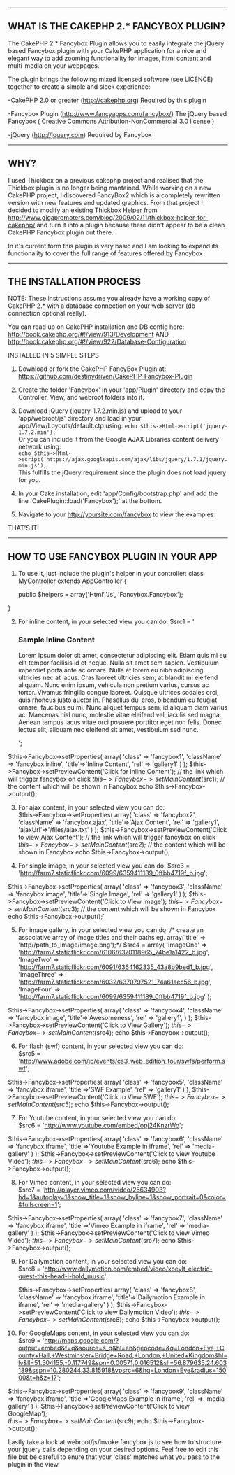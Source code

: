 -----------------------------------------
WHAT IS THE CAKEPHP 2.* FANCYBOX PLUGIN?
-----------------------------------------

The CakePHP 2.* Fancybox Plugin allows you to easily integrate
the jQuery based Fancybox plugin with your CakePHP 
application for a nice and elegant way to add zooming functionality
for images, html content and multi-media on your webpages.

The plugin brings the following mixed licensed software (see
LICENCE) together to create a simple and sleek experience:

-CakePHP 2.0 or greater (http://cakephp.org)
 Required by this plugin

-Fancybox Plugin (http://www.fancyapps.com/fancybox/)
 The jQuery based Fancybox ( Creative Commons Attribution-NonCommercial 3.0 license )

-jQuery (http://jquery.com)
 Required by Fancybox


----
WHY?
----

I used Thickbox on a previous cakephp project and realised that the 
Thickbox plugin is no longer being mantained. While working on a new
CakePHP project, I discovered FancyBox2 which is a completely
rewritten version with new features and updated graphics.
From that project I decided to modify an existing Thickbox Helper
from http://www.gigapromoters.com/blog/2009/02/11/thickbox-helper-for-cakephp/
and turn it into a plugin because there didn't appear to be a clean CakePHP
Fancybox plugin out there.

In it's current form this plugin is very basic and I am looking to expand its
functionality to cover the full range of features offered by Fancybox


-------------------------
THE INSTALLATION PROCESS
-------------------------

NOTE: These instructions assume you already have a working copy
of CakePHP 2.* with a database connection on your web server (db connection optional really).

You can read up on CakePHP installation and DB config here:
http://book.cakephp.org/#!/view/913/Development AND
http://book.cakephp.org/#!/view/922/Database-Configuration


INSTALLED IN 5 SIMPLE STEPS

1. Download or fork the CakePHP FancyBox Plugin at:
   https://github.com/destinydriven/CakePHP-Fancybox-Plugin

2. Create the folder 'Fancybox' in your 'app/Plugin' directory 
   and copy the Controller, View, and webroot folders into it.

3. Download jQuery (jquery-1.7.2.min.js) and upload to your 'app/webroot/js' directory 
   and load in your app/View/Loyouts/default.ctp using:
   `echo $this->Html->script('jquery-1.7.2.min');`   
   Or you can include it from the Google AJAX Libraries content delivery network using:   
   `echo $this->Html->script('https://ajax.googleapis.com/ajax/libs/jquery/1.7.1/jquery.min.js');`   
   This fulfills the jQuery requirement since the plugin does not load jquery for you.
   
4. In your Cake installation, edit 'app/Config/bootstrap.php' and add the line 'CakePlugin::load('Fancybox');' 
   at the bottom.

5. Navigate to your http://yoursite.com/fancybox to view the examples


THAT'S IT!

---------------------------------------
HOW TO USE FANCYBOX PLUGIN IN YOUR APP
---------------------------------------

1. To use it, just include the plugin's helper in your controller:
 class MyController extends AppController {

	public $helpers = array('Html','Js', 'Fancybox.Fancybox');
	
 }
 

2. For inline content, in your selected view you can do:
  $src1 = '<h3>Sample Inline Content</h3>
		<p>
			Lorem ipsum dolor sit amet, consectetur adipiscing elit. Etiam quis mi eu elit tempor
			facilisis id et neque. Nulla sit amet sem sapien. Vestibulum imperdiet porta ante ac ornare.
			Nulla et lorem eu nibh adipiscing ultricies nec at lacus. Cras laoreet ultricies sem, at
			blandit mi eleifend aliquam. Nunc enim ipsum, vehicula non pretium varius, cursus ac tortor.
			Vivamus fringilla congue laoreet. Quisque ultrices sodales orci, quis rhoncus justo auctor
			in. Phasellus dui eros, bibendum eu feugiat ornare, faucibus eu mi. Nunc aliquet tempus 
			sem, id aliquam diam varius ac. Maecenas nisl nunc, molestie vitae eleifend vel, iaculis 
			sed magna. Aenean tempus lacus vitae orci posuere porttitor eget non felis. Donec lectus 
			elit, aliquam nec eleifend sit amet, vestibulum sed nunc.
		</p>';
  
  $this->Fancybox->setProperties( array( 
  			  		 'class' => 'fancybox1',
  			  		 'className' => 'fancybox.inline',
  			  		 'title'=>'Inline Content',
  			  		 'rel' => 'gallery1'
  				       )
				);
  $this->Fancybox->setPreviewContent('Click for Inline Content'); // the link which will trigger fancybox on click
  $this->Fancybox->setMainContent($src1); // the content which will be shown in Fancybox
  echo $this->Fancybox->output();
  
		  
3. For ajax content, in your selected view you can do:	  
   $this->Fancybox->setProperties( array( 
  			  		 'class' => 'fancybox2',
  			  		 'className' => 'fancybox.ajax',
  			  		 'title'=>'Ajax Content',
  			  		 'rel' => 'gallery1', 
  				         'ajaxUrl'=>'/files/ajax.txt'
  				       )
				);
  $this->Fancybox->setPreviewContent('Click to view Ajax Content'); // the link which will trigger fancybox on click
  $this->Fancybox->setMainContent($src2); // the content which will be shown in Fancybox
  echo $this->Fancybox->output();
		  
4. For single image, in your selected view you can do:
  $src3 = 'http://farm7.staticflickr.com/6099/6359411189_0ffbb4719f_b.jpg';
  		  
  $this->Fancybox->setProperties( array( 
  			  		 'class' => 'fancybox3',
  			  		 'className' => 'fancybox.image',
  			  		 'title'=>'Single Image',
  			  		 'rel' => 'gallery1'
  				       )
				);
  $this->Fancybox->setPreviewContent('Click to View Image'); 
  $this->Fancybox->setMainContent($src3); // the content which will be shown in Fancybox
  echo $this->Fancybox->output();`	

5. For image gallery, in your selected view you can do: 
  /* create an associative array of image titles and their paths eg. array('title' => 'http//path_to_image/image.png');*/
 $src4 = array(
	   	'ImageOne'   => 'http://farm7.staticflickr.com/6106/6370118965_74be1a1422_b.jpg',
		'ImageTwo'   => 'http://farm7.staticflickr.com/6091/6364162335_43a8b9bed1_b.jpg',
		'ImageThree' => 'http://farm7.staticflickr.com/6032/6370797521_74a61aec56_b.jpg',
		'ImageFour'  => 'http://farm7.staticflickr.com/6099/6359411189_0ffbb4719f_b.jpg'
	      ); 
  		  
  $this->Fancybox->setProperties( array( 
  			  		 'class' => 'fancybox4',
  			  		 'className' => 'fancybox.image',
  			  		 'title'=>'Awesomeness',
  			  		 'rel' => 'gallery1', 
  				       )
				);
  $this->Fancybox->setPreviewContent('Click to View Gallery'); 
  $this->Fancybox->setMainContent($src4); 
  echo $this->Fancybox->output();

		  
6. For flash (swf) content, in your selected view you can do:   
  $src5 = 'http://www.adobe.com/jp/events/cs3_web_edition_tour/swfs/perform.swf';
 
  $this->Fancybox->setProperties( array( 
  			  		 'class' => 'fancybox5',
  			  		 'className' => 'fancybox.iframe',
  			  		 'title'=>'SWF Example',
  			  		 'rel' => 'gallery1'
  			       		)
			         );
  $this->Fancybox->setPreviewContent('Click to View SWF'); 
  $this->Fancybox->setMainContent($src5); 
  echo $this->Fancybox->output();
  

7. For Youtube content, in your selected view you can do:  
  $src6 = 'http://www.youtube.com/embed/opj24KnzrWo';
 
  $this->Fancybox->setProperties( array( 
  			  		 'class' => 'fancybox6',
  			  		 'className' => 'fancybox.iframe',
  			  		 'title'=>'Youtube Example in iframe',
  			  		 'rel' => 'media-gallery'
  				       )
				);
  $this->Fancybox->setPreviewContent('Click to view Youtube Video'); 
  $this->Fancybox->setMainContent($src6); 
  echo $this->Fancybox->output();
  

8. For Vimeo content, in your selected view you can do:  
  $src7 = 'http://player.vimeo.com/video/25634903?hd=1&autoplay=1&show_title=1&show_byline=1&show_portrait=0&color=&fullscreen=1';
 
  $this->Fancybox->setProperties( array( 
  			  		 'class' => 'fancybox7',
  			  		 'className' => 'fancybox.iframe',
  			  		 'title'=>'Vimeo Example in iframe',
  			  		 'rel' => 'media-gallery'
  				       )
				);
  $this->Fancybox->setPreviewContent('Click to view Vimeo Video'); 
  $this->Fancybox->setMainContent($src7); 
  echo $this->Fancybox->output();
  
		  
9. For Dailymotion content, in your selected view you can do:   
   $src8 = 'http://www.dailymotion.com/embed/video/xoeylt_electric-guest-this-head-i-hold_music';
 
   $this->Fancybox->setProperties( array( 
  			  		 'class' => 'fancybox8',
  			  		 'className' => 'fancybox.iframe',
  			  		 'title'=>'Dailymotion Example in iframe',
  			  		 'rel' => 'media-gallery'
  				       )
				);
  $this->Fancybox->setPreviewContent('Click to view Dailymotion Video'); 
  $this->Fancybox->setMainContent($src8); 
  echo $this->Fancybox->output();
  

10. For GoogleMaps content, in your selected view you can do:  
   $src9 = 'http://maps.google.com/?output=embed&f=q&source=s_q&hl=en&geocode=&q=London+Eye,+County+Hall,+Westminster+Bridge+Road,+London,+United+Kingdom&hl=lv&ll=51.504155,-0.117749&spn=0.00571,0.016512&sll=56.879635,24.603189&sspn=10.280244,33.815918&vpsrc=6&hq=London+Eye&radius=15000&t=h&z=17';
	 
   $this->Fancybox->setProperties( array( 
  			  		 'class' => 'fancybox9',
  			  		 'className' => 'fancybox.iframe',
  			  		 'title'=>'GoogleMaps Example in iframe',
  			  		 'rel' => 'media-gallery'
  				       )
				);
  $this->Fancybox->setPreviewContent('Click to view GoogleMap');  
  $this->Fancybox->setMainContent($src9);
  echo $this->Fancybox->output(); 


Lastly take a look at webroot/js/invoke.fancybox.js to see how to structure your jquery calls depending on your desired
options. Feel free to edit this file but be careful to enure that your 'class' matches what you pass to the plugin in the view.

		  
	